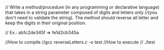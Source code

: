 // Write a method/procedure (in any programming or declarative language) that takes in a string parameter composed of digits and letters only 
//(you don't need to validate the string). The method should reverse all letter and keep the digits in their original position.

// Ex.: ab1c2de345f => fe1d2cb345a

//How to compile
//gcc reverseLetters.c -o test
//How to execute
// ./test <InputString>